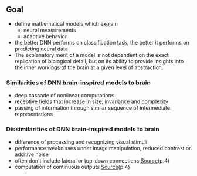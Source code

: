 
## Goal
- define mathematical models which explain 
	- neural measurements
	- adaptive behavior
- the better DNN performs on classification task, the better it performs on predicting neural data
- The explanatory merit of a model is not dependent on the exact replication of biological detail, but on its ability to provide insights into the inner workings of the brain at a given level of abstraction. 

### Similarities of DNN brain-inspired models to brain
- deep cascade of nonlinear computations
- receptive fields that increase in size, invariance and complexity
- passing of information through similar sequence of intermediate representations

### Dissimilarities of DNN brain-inspired models to brain
- difference of processing and recognizing visual stimuli
- performance weaknisses under image manipulation, reduced contrast or additive noise
- often don't include lateral or top-down connections [Source](https://www.researchgate.net/publication/363402954_The_neuroconnectionist_research_programme)(p.4)
- computation of continuous outputs [Source](https://www.researchgate.net/publication/363402954_The_neuroconnectionist_research_programme)(p.4)




